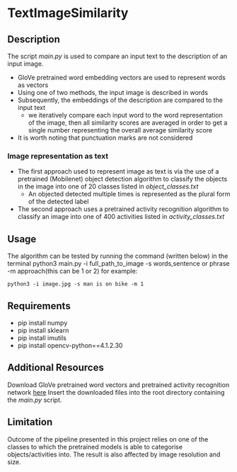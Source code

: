 # TextImageSimilarity

## Description
The script *main.py* is used to compare an input text to the description of an input image. 
- GloVe pretrained word embedding vectors are used to represent words as vectors
- Using one of two methods, the input image is described in words 
- Subsequently, the embeddings of the description are compared to the input text
  - we iteratively compare each input word to the word representation of the image, then all similarity scores are averaged in order to get a single number representing the overall average similarity score
- It is worth noting that punctuation marks are not considered

### Image representation as text
- The first approach used to represent image as text is via the use of a pretrained (Mobilenet) object detection algorithm to classify the objects in the image into one of 20 classes listed in *object_classes.txt*
   - An objected detected multiple times is represented as the plural form of the detected label
- The second approach uses a pretrained activity recognition algorithm to classify an image into one of 400 activities listed in *activity_classes.txt*
    
## Usage
The algorithm can be tested by running the command (written below) in the terminal
python3 main.py -i full_path_to_image -s words,sentence or phrase -m approach(this can be 1 or 2) 
for example:

```
python3 -i image.jpg -s man is on bike -m 1

```
## Requirements
- pip install numpy
- pip install sklearn
- pip install imutils
- pip install opencv-python==4.1.2.30

## Additional Resources
Download GloVe pretrained word vectors and pretrained activity recognition network [here](https://drive.google.com/open?id=1thhyWmmg7jANBUcLK8gr2x0B3Rc75ZEF)
Insert the downloaded files into the root directory containing the _main.py_ script.

## Limitation
Outcome of the pipeline presented in this project relies on one of the classes to which the pretrained models is able to categorise objects/activities into. The result is also affected by image resolution and size. 
